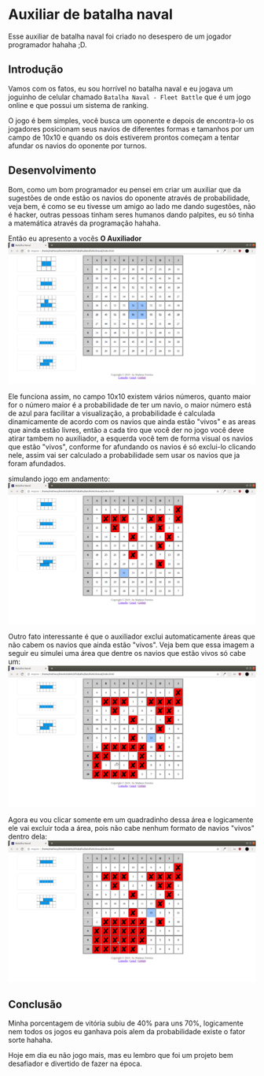 # Auxiliar de batalha naval
Esse auxiliar de batalha naval foi criado no desespero de um jogador programador hahaha ;D.

## Introdução
Vamos com os fatos, eu sou horrível no batalha naval e eu jogava um joguinho de celular chamado `Batalha Naval - Fleet Battle` que é um jogo online e que possui um sistema de ranking.

O jogo é bem simples, você busca um oponente e depois de encontra-lo os jogadores posicionam seus navios de diferentes formas e tamanhos por um campo de 10x10 e quando os dois estiverem prontos começam a tentar afundar os navios do oponente por turnos.

## Desenvolvimento
Bom, como um bom programador eu pensei em criar um auxiliar que da sugestões de onde estão os navios do oponente através de probabilidade, veja bem, é como se eu tivesse um amigo ao lado me dando sugestões, não é hacker, outras pessoas tinham seres humanos dando palpites, eu só tinha a matemática através da programação hahaha.

Então eu apresento a vocês <b>O Auxiliador</b>
<img alt="O Auxiliar" title="O Auxiliar" src=".github/o-auxiliador.png" />

Ele funciona assim, no campo 10x10 existem vários números, quanto maior for o número maior é a probabilidade de ter um navio, o maior número está de azul para facilitar a visualização, a probabilidade é calculada dinamicamente de acordo com os navios que ainda estão "vivos" e as areas que ainda estão livres, então a cada tiro que você der no jogo você deve atirar tambem no auxiliador, a esquerda você tem de forma visual os navios que estão "vivos", conforme for afundando os navios é só exclui-lo clicando nele, assim vai ser calculado a probabilidade sem usar os navios que ja foram afundados.

simulando jogo em andamento:
<img alt="O Auxiliar" title="O Auxiliador" src=".github/simulando-navios-afundados.png" />

Outro fato interessante é que o auxiliador exclui automaticamente áreas que não cabem os navios que ainda estão "vivos". Veja bem que essa imagem a seguir eu simulei uma área que dentre os navios que estão vivos só cabe um:
<img alt="O Auxiliar" title="O Auxiliar" src=".github/cabe-um.png" />

Agora eu vou clicar somente em um quadradinho dessa área e logicamente ele vai excluir toda a área, pois não cabe nenhum formato de navios "vivos" dentro dela:
<img alt="O Auxiliar" title="O Auxiliar" src=".github/area-excluida.png" />

## Conclusão
Minha porcentagem de vitória subiu de 40% para uns 70%, logicamente nem todos os jogos eu ganhava pois alem da probabilidade existe o fator sorte hahaha.

Hoje em dia eu não jogo mais, mas eu lembro que foi um projeto bem desafiador e divertido de fazer na época.

